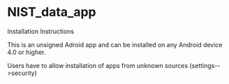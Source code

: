 # NIST_data_app

Installation Instructions

This is an unsigned Adroid app and can be installed on any Android device 4.0 or higher.

Users have to allow installation of apps from unknown sources (settings-->security)
